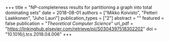 +++
title = "NP-completeness results for partitioning a graph into total dominating sets"
date = 2018-08-01
authors = ["Mikko Koivisto", "Petteri Laakkonen", "Juho Lauri"]
publication_types = ["2"]
abstract = ""
featured = false
publication = "*Theoretical Computer Science*"
url_pdf = "https://linkinghub.elsevier.com/retrieve/pii/S0304397518302202"
doi = "10.1016/j.tcs.2018.04.006"
+++

